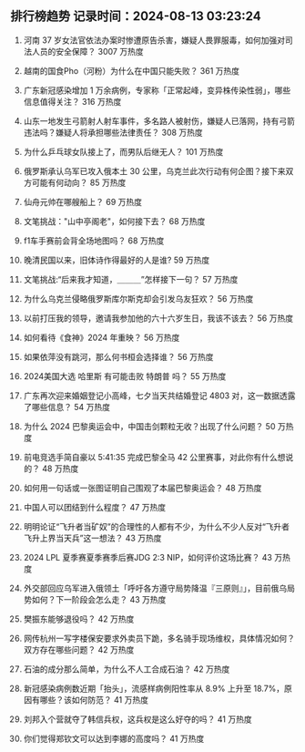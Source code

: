 
## 排行榜趋势 记录时间：2024-08-13 03:23:24
  
  1. 河南 37 岁女法官依法办案时惨遭原告杀害，嫌疑人畏罪服毒，如何加强对司法人员的安全保障？ 3007 万热度
    
  2. 越南的国食Pho（河粉）为什么在中国只能失败？ 361 万热度
    
  3. 广东新冠感染增加 1 万余病例，专家称「正常起峰，变异株传染性弱」，哪些信息值得关注？ 316 万热度
    
  4. 山东一地发生弓箭射人射车事件，多名路人被射伤，嫌疑人已落网，持有弓箭违法吗？嫌疑人将承担哪些法律责任？ 308 万热度
    
  5. 为什么乒乓球女队接上了，而男队后继无人？ 101 万热度
    
  6. 俄罗斯承认乌军已攻入俄本土 30 公里，乌克兰此次行动有何企图？接下来双方可能有何动向？ 85 万热度
    
  7. 仙舟元帅在哪艘船上？ 69 万热度
    
  8. 文笔挑战："山中亭阁老"，如何接下去？ 68 万热度
    
  9. f1车手赛前会背全场地图吗？ 68 万热度
    
  10. 晚清民国以来，旧体诗作得最好的人是谁? 59 万热度
    
  11. 文笔挑战:“后来我才知道，＿＿＿”怎样接下一句？ 57 万热度
    
  12. 为什么乌克兰侵略俄罗斯库尔斯克却会引发乌友狂欢？ 56 万热度
    
  13. 以前打压我的领导，邀请我参加他的六十六岁生日，我该不该去？ 56 万热度
    
  14. 如何看待《食神》2024 年重映？ 56 万热度
    
  15. 如果依萍没有跳河，那么何书桓会选择谁？ 56 万热度
    
  16. 2024美国大选 哈里斯 有可能击败 特朗普 吗？ 55 万热度
    
  17. 广东再次迎来婚姻登记小高峰，七夕当天共结婚登记 4803 对，这一数据透露了哪些信息？ 54 万热度
    
  18. 为什么 2024 巴黎奥运会中，中国击剑颗粒无收？出现了什么问题？ 50 万热度
    
  19. 前电竞选手简自豪以 5:41:35 完成巴黎全马 42 公里赛事，对此你有什么想说的？ 48 万热度
    
  20. 如何用一句话或一张图证明自己围观了本届巴黎奥运会？ 48 万热度
    
  21. 中国人可以团结到什么程度？ 47 万热度
    
  22. 明明论证“飞升者当矿奴”的合理性的人都有不少，为什么不少人反对“飞升者飞升上界当天兵”这一想法？ 43 万热度
    
  23. 2024 LPL 夏季赛夏季赛季后赛JDG 2:3 NIP，如何评价这场比赛？ 43 万热度
    
  24. 外交部回应乌军进入俄领土「呼吁各方遵守局势降温『三原则』」，目前俄乌局势如何？下一阶段会怎么走？ 43 万热度
    
  25. 樊振东能够退役吗？ 42 万热度
    
  26. 网传杭州一写字楼保安要求外卖员下跪，多名骑手现场维权，具体情况如何？双方存在哪些问题？ 42 万热度
    
  27. 石油的成分那么简单，为什么不人工合成石油？ 42 万热度
    
  28. 新冠感染病例数近期「抬头」，流感样病例阳性率从 8.9% 上升至 18.7%，原因有哪些？该如何防范？ 41 万热度
    
  29. 刘邦入个营就夺了韩信兵权，这兵权是这么好夺的吗？ 41 万热度
    
  30. 你们觉得郑钦文可以达到李娜的高度吗？ 41 万热度
    